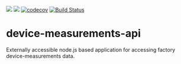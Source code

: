 [![](https://images.microbadger.com/badges/image/linn/device-measurements-api.svg)](https://microbadger.com/images/linn/device-measurements-api "Get your own image badge on microbadger.com") [![](https://images.microbadger.com/badges/version/linn/device-measurements-api.svg)](https://microbadger.com/images/linn/device-measurements-api "Get your own version badge on microbadger.com")
[![codecov](https://codecov.io/gh/linn/retailer-portal/branch/master/graph/badge.svg?token=zlSxkTS169)](https://codecov.io/gh/linn/device-measurements-api)
[![Build Status](https://travis-ci.com/linn/device-measurements-api.svg?token=tCfyrpfmKKcSxC72Y7mq&branch=master)](https://travis-ci.com/linn/device-measurements-api)

# device-measurements-api
Externally accessible node.js based application for accessing factory device-measurements data.
